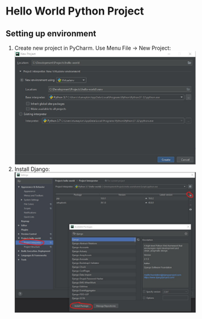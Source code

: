 # Hello World Python Project
## Setting up environment
1. Create new project in PyCharm. Use Menu File -> New Project:
	![New environment](doc/Create%20new%20project.jpg)
2. Install Django:
	![Django](doc/Install%20Django.jpg)
